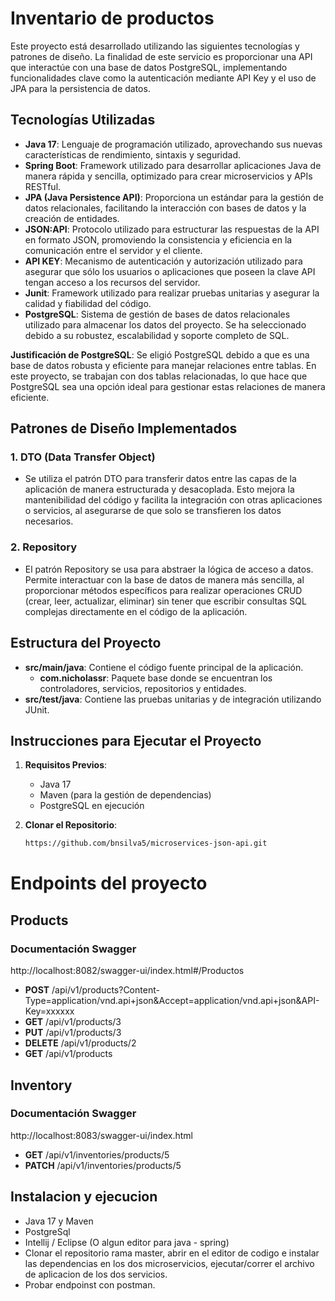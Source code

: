 # Inventario de productos

Este proyecto está desarrollado utilizando las siguientes tecnologías y patrones de diseño. La finalidad de este servicio es proporcionar una API que interactúe con una base de datos PostgreSQL, implementando funcionalidades clave como la autenticación mediante API Key y el uso de JPA para la persistencia de datos.

## Tecnologías Utilizadas

- **Java 17**: Lenguaje de programación utilizado, aprovechando sus nuevas características de rendimiento, sintaxis y seguridad.
- **Spring Boot**: Framework utilizado para desarrollar aplicaciones Java de manera rápida y sencilla, optimizado para crear microservicios y APIs RESTful.
- **JPA (Java Persistence API)**: Proporciona un estándar para la gestión de datos relacionales, facilitando la interacción con bases de datos y la creación de entidades.
- **JSON:API**: Protocolo utilizado para estructurar las respuestas de la API en formato JSON, promoviendo la consistencia y eficiencia en la comunicación entre el servidor y el cliente.
- **API KEY**: Mecanismo de autenticación y autorización utilizado para asegurar que sólo los usuarios o aplicaciones que poseen la clave API tengan acceso a los recursos del servidor.
- **Junit**: Framework utilizado para realizar pruebas unitarias y asegurar la calidad y fiabilidad del código.
- **PostgreSQL**: Sistema de gestión de bases de datos relacionales utilizado para almacenar los datos del proyecto. Se ha seleccionado debido a su robustez, escalabilidad y soporte completo de SQL.

**Justificación de PostgreSQL**: Se eligió PostgreSQL debido a que es una base de datos robusta y eficiente para manejar relaciones entre tablas. En este proyecto, se trabajan con dos tablas relacionadas, lo que hace que PostgreSQL sea una opción ideal para gestionar estas relaciones de manera eficiente.

## Patrones de Diseño Implementados

### 1. **DTO (Data Transfer Object)**
   - Se utiliza el patrón DTO para transferir datos entre las capas de la aplicación de manera estructurada y desacoplada. Esto mejora la mantenibilidad del código y facilita la integración con otras aplicaciones o servicios, al asegurarse de que solo se transfieren los datos necesarios.

### 2. **Repository**
   - El patrón Repository se usa para abstraer la lógica de acceso a datos. Permite interactuar con la base de datos de manera más sencilla, al proporcionar métodos específicos para realizar operaciones CRUD (crear, leer, actualizar, eliminar) sin tener que escribir consultas SQL complejas directamente en el código de la aplicación.

## Estructura del Proyecto

- **src/main/java**: Contiene el código fuente principal de la aplicación.
  - **com.nicholassr**: Paquete base donde se encuentran los controladores, servicios, repositorios y entidades.
- **src/test/java**: Contiene las pruebas unitarias y de integración utilizando JUnit.

## Instrucciones para Ejecutar el Proyecto

1. **Requisitos Previos**:
   - Java 17
   - Maven (para la gestión de dependencias)
   - PostgreSQL en ejecución

2. **Clonar el Repositorio**:
   ```bash
   https://github.com/bnsilva5/microservices-json-api.git

# Endpoints del proyecto

## Products

### Documentación Swagger
http://localhost:8082/swagger-ui/index.html#/Productos

- **POST** /api/v1/products?Content-Type=application/vnd.api+json&Accept=application/vnd.api+json&API-Key=xxxxxx
- **GET** /api/v1/products/3
- **PUT** /api/v1/products/3
- **DELETE** /api/v1/products/2
- **GET** /api/v1/products

## Inventory

### Documentación Swagger
http://localhost:8083/swagger-ui/index.html

- **GET** /api/v1/inventories/products/5
- **PATCH** /api/v1/inventories/products/5

## Instalacion y ejecucion
- Java 17 y Maven
- PostgreSql
- Intellij / Eclipse (O algun editor para java - spring)
- Clonar el repositorio rama master, abrir en el editor de codigo e instalar las dependencias en los dos microservicios, ejecutar/correr el archivo de aplicacion de los dos servicios.
- Probar endpoinst con postman.

